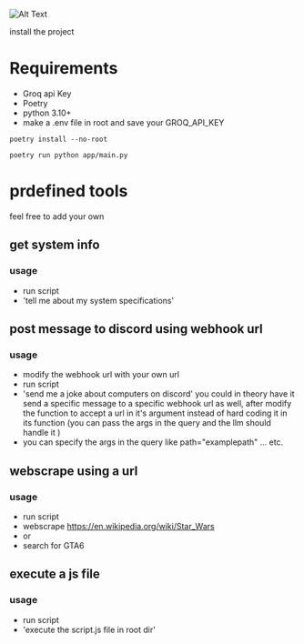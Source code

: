 ![Alt Text](https://i.ibb.co/KpFpbCQx/image.jpg)

install the project
# Requirements
- Groq api Key
- Poetry
- python 3.10+
- make a .env file in root and save your GROQ_API_KEY

```
poetry install --no-root
```

```
poetry run python app/main.py
```

# prdefined tools
feel free to add your own
## get system info
### usage
- run script 
- 'tell me about my system specifications'

## post message to discord using webhook url
### usage
- modify the webhook url with your own url
- run script 
- 'send me a joke about computers on discord'
you could in theory have it send a specific message to a specific webhook url as well, after modify the function to accept a url in it's argument instead of hard coding it in its function
(you can pass the args in the query and the llm should handle it )
- you can specify the args in the query like path="examplepath" ... etc.

## webscrape using a url
### usage
- run script 
- webscrape https://en.wikipedia.org/wiki/Star_Wars
- or
- search for GTA6

## execute a js file
### usage
- run script 
- 'execute the script.js file in root dir'
